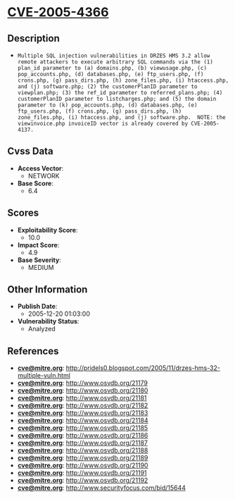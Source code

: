 
# [CVE-2005-4366](https://cve.mitre.org/cgi-bin/cvename.cgi?name=CVE-2005-4366)

## Description

- `Multiple SQL injection vulnerabilities in DRZES HMS 3.2 allow remote attackers to execute arbitrary SQL commands via the (1) plan_id parameter to (a) domains.php, (b) viewusage.php, (c) pop_accounts.php, (d) databases.php, (e) ftp_users.php, (f) crons.php, (g) pass_dirs.php, (h) zone_files.php, (i) htaccess.php, and (j) software.php; (2) the customerPlanID parameter to viewplan.php; (3) the ref_id parameter to referred_plans.php; (4) customerPlanID parameter to listcharges.php; and (5) the domain parameter to (k) pop_accounts.php, (d) databases.php, (e) ftp_users.php, (f) crons.php, (g) pass_dirs.php, (h) zone_files.php, (i) htaccess.php, and (j) software.php.  NOTE: the viewinvoice.php invoiceID vector is already covered by CVE-2005-4137.`

## Cvss Data

- **Access Vector**:
  - NETWORK
- **Base Score**:
  - 6.4

## Scores

- **Exploitability Score**:
  - 10.0
- **Impact Score**:
  - 4.9
- **Base Severity**:
  - MEDIUM

## Other Information

- **Publish Date**:
  - 2005-12-20 01:03:00
- **Vulnerability Status**:
  - Analyzed

## References

- **cve@mitre.org**: http://pridels0.blogspot.com/2005/11/drzes-hms-32-multiple-vuln.html
- **cve@mitre.org**: http://www.osvdb.org/21179
- **cve@mitre.org**: http://www.osvdb.org/21180
- **cve@mitre.org**: http://www.osvdb.org/21181
- **cve@mitre.org**: http://www.osvdb.org/21182
- **cve@mitre.org**: http://www.osvdb.org/21183
- **cve@mitre.org**: http://www.osvdb.org/21184
- **cve@mitre.org**: http://www.osvdb.org/21185
- **cve@mitre.org**: http://www.osvdb.org/21186
- **cve@mitre.org**: http://www.osvdb.org/21187
- **cve@mitre.org**: http://www.osvdb.org/21188
- **cve@mitre.org**: http://www.osvdb.org/21189
- **cve@mitre.org**: http://www.osvdb.org/21190
- **cve@mitre.org**: http://www.osvdb.org/21191
- **cve@mitre.org**: http://www.osvdb.org/21192
- **cve@mitre.org**: http://www.securityfocus.com/bid/15644
